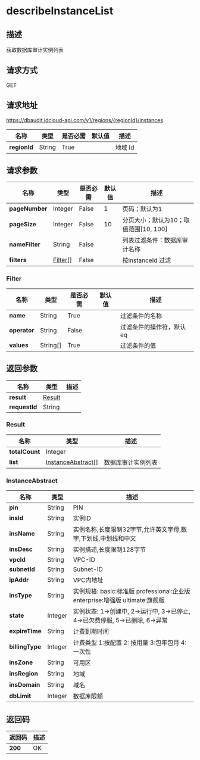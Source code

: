 # describeInstanceList


## 描述
获取数据库审计实例列表

## 请求方式
GET

## 请求地址
https://dbaudit.jdcloud-api.com/v1/regions/{regionId}/instances

|名称|类型|是否必需|默认值|描述|
|---|---|---|---|---|
|**regionId**|String|True| |地域 Id|

## 请求参数
|名称|类型|是否必需|默认值|描述|
|---|---|---|---|---|
|**pageNumber**|Integer|False|1|页码；默认为1|
|**pageSize**|Integer|False|10|分页大小；默认为10；取值范围[10, 100]|
|**nameFilter**|String|False| |列表过滤条件：数据库审计名称|
|**filters**|[Filter[]](describeinstancelist#filter)|False| |按instanceId 过滤|

### <div id="filter">Filter</div>
|名称|类型|是否必需|默认值|描述|
|---|---|---|---|---|
|**name**|String|True| |过滤条件的名称|
|**operator**|String|False| |过滤条件的操作符，默认eq|
|**values**|String[]|True| |过滤条件的值|

## 返回参数
|名称|类型|描述|
|---|---|---|
|**result**|[Result](describeinstancelist#result)| |
|**requestId**|String| |

### <div id="result">Result</div>
|名称|类型|描述|
|---|---|---|
|**totalCount**|Integer| |
|**list**|[InstanceAbstract[]](describeinstancelist#instanceabstract)|数据库审计实例列表|
### <div id="instanceabstract">InstanceAbstract</div>
|名称|类型|描述|
|---|---|---|
|**pin**|String|PIN|
|**insId**|String|实例ID|
|**insName**|String|实例名称,长度限制32字节,允许英文字母,数字,下划线,中划线和中文|
|**insDesc**|String|实例描述,长度限制128字节|
|**vpcId**|String|VPC-ID|
|**subnetId**|String|Subnet-ID|
|**ipAddr**|String|VPC内地址|
|**insType**|String|实例规格: basic:标准版 professional:企业版 enterprise:增强版 ultimate:旗舰版|
|**state**|Integer|实例状态: 1->创建中, 2->运行中, 3->已停止, 4->已欠费停服, 5->已删除, 6->异常|
|**expireTime**|String|计费到期时间|
|**billingType**|Integer|计费类型 1:按配置 2: 按用量 3:包年包月 4:一次性|
|**insZone**|String|可用区|
|**insRegion**|String|地域|
|**insDomain**|String|域名|
|**dbLimit**|Integer|数据库限额|

## 返回码
|返回码|描述|
|---|---|
|**200**|OK|
